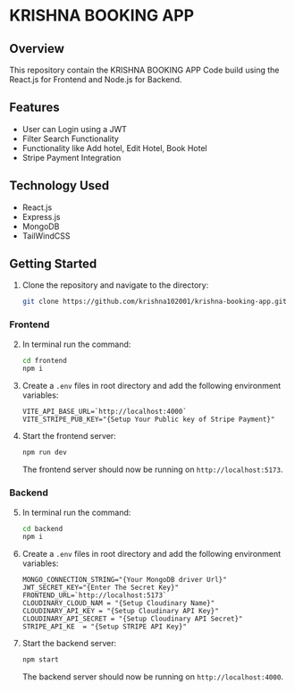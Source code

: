<h1>KRISHNA BOOKING APP</h1>

## Overview

This repository contain the KRISHNA BOOKING APP Code build using the React.js for Frontend and Node.js for Backend.

## Features

- User can Login using a JWT
- Filter Search Functionality
- Functionality like Add hotel, Edit Hotel, Book Hotel
- Stripe Payment Integration

## Technology Used

- React.js
- Express.js
- MongoDB
- TailWindCSS

## Getting Started

1. Clone the repository and navigate to the directory:

   ```bash
   git clone https://github.com/krishna102001/krishna-booking-app.git
   ```

### Frontend

2. In terminal run the command:

   ```bash
   cd frontend
   npm i
   ```

3. Create a `.env` files in root directory and add the following environment variables:

   ```env
   VITE_API_BASE_URL=`http://localhost:4000`
   VITE_STRIPE_PUB_KEY="{Setup Your Public key of Stripe Payment}"
   ```

4. Start the frontend server:

   ```bash
   npm run dev
   ```

   The frontend server should now be running on `http://localhost:5173`.

### Backend

5. In terminal run the command:

   ```bash
   cd backend
   npm i
   ```

6. Create a `.env` files in root directory and add the following environment variables:

   ```env
   MONGO_CONNECTION_STRING="{Your MongoDB driver Url}"
   JWT_SECRET_KEY="{Enter The Secret Key}"
   FRONTEND_URL=`http://localhost:5173`
   CLOUDINARY_CLOUD_NAM = "{Setup Cloudinary Name}"
   CLOUDINARY_API_KEY = "{Setup Cloudinary API Key}"
   CLOUDINARY_API_SECRET = "{Setup Cloudinary API Secret}"
   STRIPE_API_KE  = "{Setup STRIPE API Key}"
   ```

7. Start the backend server:

   ```bash
   npm start
   ```

   The backend server should now be running on `http://localhost:4000`.

